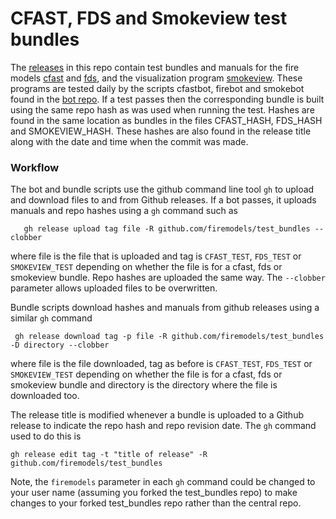 # CFAST, FDS and Smokeview test bundles
The [releases](https://github.com/firemodels/test_bundles/releases)
in this repo contain test bundles and manuals for the fire models
[cfast](https://github.com/firemodels/test_bundles/releases/tag/CFAST_TEST) and
[fds](https://github.com/firemodels/test_bundles/releases/tag/FDS_TEST), and the visualization program
[smokeview](https://github.com/firemodels/test_bundles/releases/tag/SMOKEVIEW_TEST).
These programs are tested daily by the scripts cfastbot, firebot and smokebot found in the 
[bot repo](https://github.com/firemodels/bot). 
If a test passes then the corresponding bundle is built
using the same repo hash as was used when running the test.
Hashes are found in the same location as bundles in the files CFAST_HASH, FDS_HASH and SMOKEVIEW_HASH.
These hashes are also found in the release title along with the date and time when the commit was made.

### Workflow

The bot and bundle scripts use the github command line tool `gh` to upload and download files to and from Github releases.
If a bot passes, it uploads manuals and repo hashes using a `gh` command such as

```
   gh release upload tag file -R github.com/firemodels/test_bundles --clobber
```

where file is the file that is uploaded and tag is `CFAST_TEST`, `FDS_TEST` or `SMOKEVIEW_TEST` depending on 
whether the file is for a cfast, fds or smokeview bundle.  Repo hashes are uploaded the same way.
The `--clobber` parameter allows uploaded files to be overwritten.

Bundle scripts download hashes and manuals from github releases using a similar `gh` command

```
 gh release download tag -p file -R github.com/firemodels/test_bundles -D directory --clobber
```

where file is the file downloaded, tag as before is `CFAST_TEST`, `FDS_TEST` or `SMOKEVIEW_TEST`
depending on whether the file is for a cfast, fds or smokeview bundle and directory is the 
directory where the file is downloaded too.

The release title is modified whenever a bundle is uploaded to a Github release to indicate
the repo hash and repo revision date. The `gh` command used to do this is 

```
gh release edit tag -t "title of release" -R github.com/firemodels/test_bundles
```

Note, the `firemodels` parameter in each `gh` command could be changed to your user name (assuming you forked the test_bundles repo) to 
make changes to your forked test_bundles repo rather than the central repo.






<!-- comment -->
